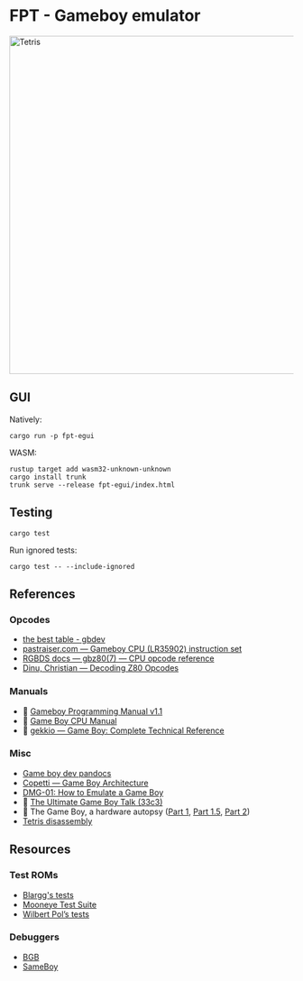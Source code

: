 # FPT - Gameboy emulator

<a href="http://www.youtube.com/watch?feature=player_embedded&v=tbH8Rr-0o-Q" target="_blank"><img src="https://i.imgur.com/dtFd3q7.jpeg" alt="Tetris" width="600" /></a>

## GUI

Natively:

`cargo run -p fpt-egui`

WASM:

```
rustup target add wasm32-unknown-unknown
cargo install trunk
trunk serve --release fpt-egui/index.html
```

## Testing

`cargo test`

Run ignored tests:

`cargo test -- --include-ignored`

## References

### Opcodes

- [the best table - gbdev](https://gbdev.io/gb-opcodes/optables/)
- [pastraiser.com — Gameboy CPU (LR35902) instruction set](https://www.pastraiser.com/cpu/gameboy/gameboy_opcodes.html)
- [RGBDS docs — gbz80(7) — CPU opcode reference](https://rgbds.gbdev.io/docs/v0.7.0/gbz80.7)
- [Dinu, Christian — Decoding Z80 Opcodes](http://z80.info/decoding.htm)

### Manuals

- :book: [Gameboy Programming Manual v1.1](https://ia803208.us.archive.org/9/items/GameBoyProgManVer1.1/GameBoyProgManVer1.1.pdf)
- :book: [Game Boy CPU Manual](http://marc.rawer.de/Gameboy/Docs/GBCPUman.pdf)
- :book: [gekkio — Game Boy: Complete Technical Reference](https://gekkio.fi/files/gb-docs/gbctr.pdf)

### Misc

- [Game boy dev pandocs](https://gbdev.io/pandocs/)
- [Copetti — Game Boy Architecture](https://www.copetti.org/writings/consoles/game-boy/)
- [DMG-01: How to Emulate a Game Boy](https://rylev.github.io/DMG-01/public/book/cpu/introduction.html)
- :movie_camera: [The Ultimate Game Boy Talk (33c3)](https://www.youtube.com/watch?v=HyzD8pNlpwI)
- :movie_camera: The Game Boy, a hardware autopsy
  ([Part 1](https://www.youtube.com/watch?v=RZUDEaLa5Nw),
  [Part 1.5](https://www.youtube.com/watch?v=t0V-D2YMhrs),
  [Part 2](https://www.youtube.com/watch?v=ecTQVa42sJc))
- [Tetris disassembly](https://github.com/alexsteb/tetris_disassembly/blob/master/main.asm)

## Resources

### Test ROMs

- [Blargg's tests](https://gbdev.gg8.se/wiki/articles/Test_ROMs)
- [Mooneye Test Suite](https://github.com/Gekkio/mooneye-test-suite/tree/main)
- [Wilbert Pol’s tests](https://github.com/wilbertpol/mooneye-gb/tree/master/tests/acceptance)

### Debuggers

- [BGB](https://bgb.bircd.org/)
- [SameBoy](https://sameboy.github.io/)
